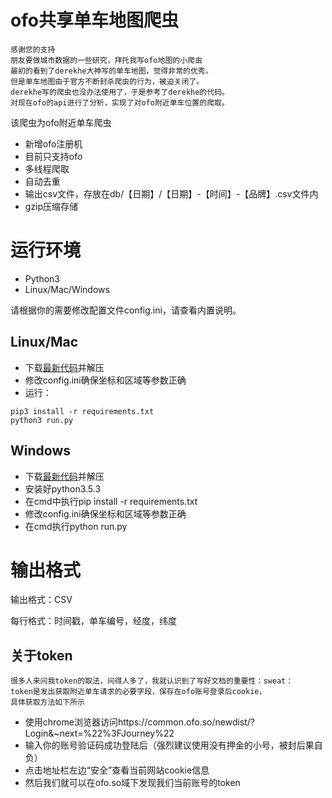ofo共享单车地图爬虫
====================

```
感谢您的支持
朋友要做城市数据的一些研究，拜托我写ofo地图的小爬虫
最初的看到了derekhe大神写的单车地图，觉得非常的优秀。
但是单车地图由于官方不断封杀爬虫的行为，被迫关闭了。
derekhe写的爬虫也没办法使用了，于是参考了derekhe的代码。
对现在ofo的api进行了分析，实现了对ofo附近单车位置的爬取。
```

该爬虫为ofo附近单车爬虫
* 新增ofo注册机
* 目前只支持ofo
* 多线程爬取
* 自动去重
* 输出csv文件，存放在db/【日期】/【日期】-【时间】-【品牌】.csv文件内
* gzip压缩存储

# 运行环境
* Python3
* Linux/Mac/Windows

请根据你的需要修改配置文件config.ini，请查看内置说明。

## Linux/Mac
* 下载[最新代码](https://github.com/SilverBooker/ofoSpider/archive/master.zip)并解压
* 修改config.ini确保坐标和区域等参数正确
* 运行：
```
pip3 install -r requirements.txt
python3 run.py
```

## Windows
* 下载[最新代码](https://github.com/SilverBooker/ofoSpider/archive/master.zip)并解压
* 安装好python3.5.3
* 在cmd中执行pip install -r requirements.txt
* 修改config.ini确保坐标和区域等参数正确
* 在cmd执行python run.py

# 输出格式

输出格式：CSV

每行格式：时间戳，单车编号，经度，纬度

## 关于token
```
很多人来问我token的取法，问得人多了，我就认识到了写好文档的重要性：sweat：
token是发出获取附近单车请求的必要字段，保存在ofo账号登录后cookie，
具体获取方法如下所示
```
* 使用chrome浏览器访问https://common.ofo.so/newdist/?Login&~next=%22%3FJourney%22
* 输入你的账号验证码成功登陆后（强烈建议使用没有押金的小号，被封后果自负）
* 点击地址栏左边“安全”查看当前网站cookie信息
* 然后我们就可以在ofo.so域下发现我们当前账号的token

